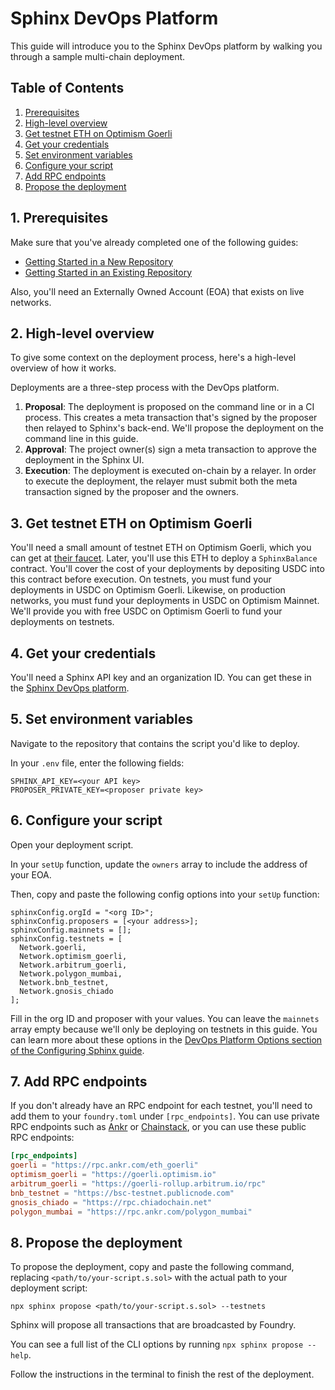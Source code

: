 # Sphinx DevOps Platform

This guide will introduce you to the Sphinx DevOps platform by walking you through a sample multi-chain deployment.

## Table of Contents

1. [Prerequisites](#1-prerequisites)
2. [High-level overview](#2-high-level-overview)
3. [Get testnet ETH on Optimism Goerli](#3-get-testnet-eth-on-optimism-goerli)
4. [Get your credentials](#4-get-your-credentials)
5. [Set environment variables](#5-set-environment-variables)
6. [Configure your script](#6-configure-your-script)
7. [Add RPC endpoints](#7-add-rpc-endpoints)
8. [Propose the deployment](#8-propose-the-deployment)

## 1. Prerequisites

Make sure that you've already completed one of the following guides:

- [Getting Started in a New Repository](https://github.com/sphinx-labs/sphinx/blob/develop/docs/cli-quickstart.md)
- [Getting Started in an Existing Repository](https://github.com/sphinx-labs/sphinx/blob/develop/docs/cli-existing-project.md)

Also, you'll need an Externally Owned Account (EOA) that exists on live networks.

## 2. High-level overview

To give some context on the deployment process, here's a high-level overview of how it works.

Deployments are a three-step process with the DevOps platform.

1. **Proposal**: The deployment is proposed on the command line or in a CI process. This creates a meta transaction that's signed by the proposer then relayed to Sphinx's back-end. We'll propose the deployment on the command line in this guide.
2. **Approval**: The project owner(s) sign a meta transaction to approve the deployment in the Sphinx UI.
3. **Execution**: The deployment is executed on-chain by a relayer. In order to execute the deployment, the relayer must submit both the meta transaction signed by the proposer and the owners.

## 3. Get testnet ETH on Optimism Goerli

You'll need a small amount of testnet ETH on Optimism Goerli, which you can get at [their faucet](https://app.optimism.io/faucet). Later, you'll use this ETH to deploy a `SphinxBalance` contract. You'll cover the cost of your deployments by depositing USDC into this contract before execution. On testnets, you must fund your deployments in USDC on Optimism Goerli. Likewise, on production networks, you must fund your deployments in USDC on Optimism Mainnet. We'll provide you with free USDC on Optimism Goerli to fund your deployments on testnets.

## 4. Get your credentials

You'll need a Sphinx API key and an organization ID. You can get these in the [Sphinx DevOps platform](https://www.sphinx.dev/).

## 5. Set environment variables

Navigate to the repository that contains the script you'd like to deploy.

In your `.env` file, enter the following fields:
```
SPHINX_API_KEY=<your API key>
PROPOSER_PRIVATE_KEY=<proposer private key>
```

## 6. Configure your script

Open your deployment script.

In your `setUp` function, update the `owners` array to include the address of your EOA.

Then, copy and paste the following config options into your `setUp` function:
```
sphinxConfig.orgId = "<org ID>";
sphinxConfig.proposers = [<your address>];
sphinxConfig.mainnets = [];
sphinxConfig.testnets = [
  Network.goerli,
  Network.optimism_goerli,
  Network.arbitrum_goerli,
  Network.polygon_mumbai,
  Network.bnb_testnet,
  Network.gnosis_chiado
];
```

Fill in the org ID and proposer with your values. You can leave the `mainnets` array empty because we'll only be deploying on testnets in this guide. You can learn more about these options in the [DevOps Platform Options section of the Configuring Sphinx guide](https://github.com/sphinx-labs/sphinx/blob/develop/docs/writing-scripts.md).

## 7. Add RPC endpoints

If you don't already have an RPC endpoint for each testnet, you'll need to add them to your `foundry.toml` under `[rpc_endpoints]`. You can use private RPC endpoints such as [Ankr](https://www.ankr.com/) or [Chainstack](https://chainstack.com/), or you can use these public RPC endpoints:

```toml
[rpc_endpoints]
goerli = "https://rpc.ankr.com/eth_goerli"
optimism_goerli = "https://goerli.optimism.io"
arbitrum_goerli = "https://goerli-rollup.arbitrum.io/rpc"
bnb_testnet = "https://bsc-testnet.publicnode.com"
gnosis_chiado = "https://rpc.chiadochain.net"
polygon_mumbai = "https://rpc.ankr.com/polygon_mumbai"
```

## 8. Propose the deployment

To propose the deployment, copy and paste the following command, replacing `<path/to/your-script.s.sol>` with the actual path to your deployment script:

```
npx sphinx propose <path/to/your-script.s.sol> --testnets
```

Sphinx will propose all transactions that are broadcasted by Foundry.

You can see a full list of the CLI options by running `npx sphinx propose --help`.

Follow the instructions in the terminal to finish the rest of the deployment.
